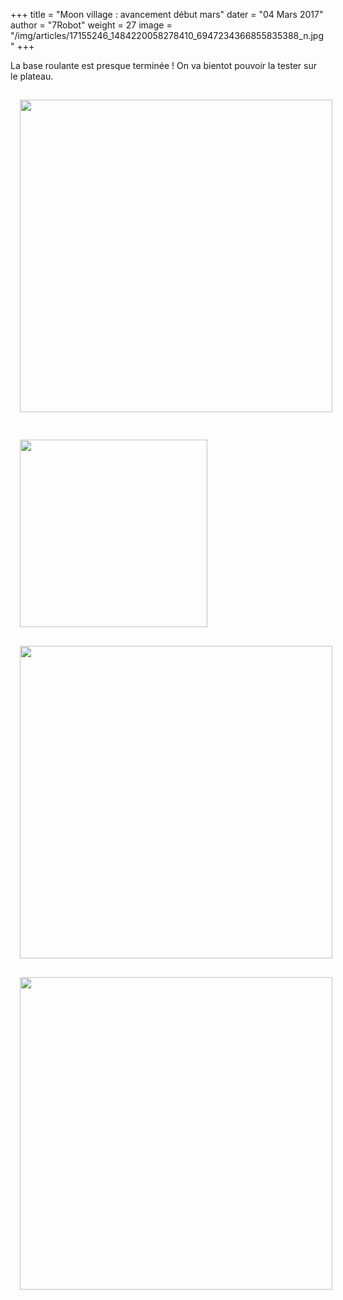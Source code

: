 +++
title = "Moon village : avancement début mars"
dater = "04 Mars 2017"
author = "7Robot"
weight = 27
image = "/img/articles/17155246_1484220058278410_6947234366855835388_n.jpg"
+++

<p>
	La base roulante est presque termin&eacute;e ! On va bientot pouvoir la tester sur le plateau.</p>

<p>
	<img src="/img/articles/17155246_1484220058278410_6947234366855835388_n.jpg" width="500" style="margin:15px"/></p>
<p>
	<img src="/img/articles/17022010_1484220061611743_7490941938305375479_n.jpg" width="300" style="margin:15px"/><img src="/img/articles/16865126_1474169412616808_8491704071836882346_n.jpg" width="500" style="margin:15px"/><img src="/img/articles/16830878_1468605173173232_8448742781591695666_n.jpg" width="500" style="margin:15px"/></p>

